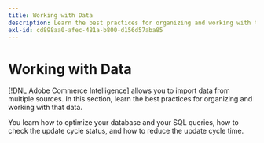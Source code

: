 ```yaml
---
title: Working with Data
description: Learn the best practices for organizing and working with that data.
exl-id: cd898aa0-afec-481a-b800-d156d57aba85
---
```

# Working with Data

[!DNL Adobe Commerce Intelligence] allows you to import data from multiple sources. In this section, learn the best practices for organizing and working with that data.

You learn how to optimize your database and your SQL queries, how to check the update cycle status, and how to reduce the update cycle time.

